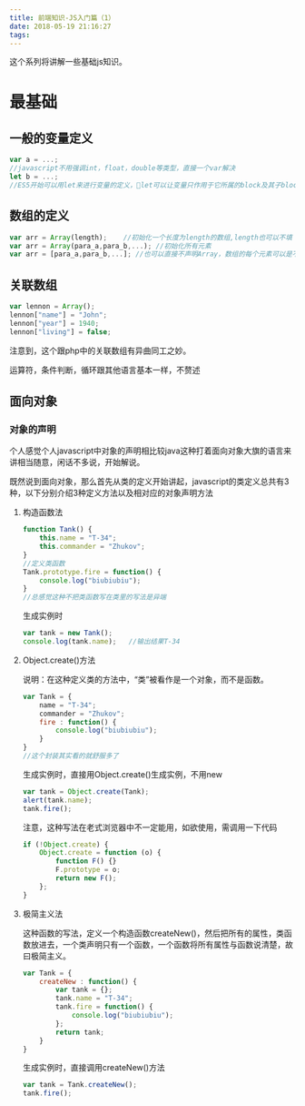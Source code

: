 ```yaml
---
title: 前端知识-JS入门篇（1）
date: 2018-05-19 21:16:27
tags:
---
```


这个系列将讲解一些基础js知识。
<!--more-->

# 最基础

## 一般的变量定义

```js
var a = ...;
//javascript不用强调int，float，double等类型，直接一个var解决
let b = ...;
//ES5开始可以用let来进行变量的定义，let可以让变量只作用于它所属的block及其子block，防止变量提示这种诡异的事情，提升代码维护性
```

## 数组的定义

```js
var arr = Array(length);    //初始化一个长度为length的数组,length也可以不填
var arr = Array(para_a,para_b,...); //初始化所有元素
var arr = [para_a,para_b,...]; //也可以直接不声明Array，数组的每个元素可以是不同的数据类型
```

## 关联数组

```js
var lennon = Array();
lennon["name"] = "John";
lennon["year"] = 1940;
lennon["living"] = false;
```

注意到，这个跟php中的关联数组有异曲同工之妙。

运算符，条件判断，循环跟其他语言基本一样，不赘述

## 面向对象

### 对象的声明

个人感觉个人javascript中对象的声明相比较java这种打着面向对象大旗的语言来讲相当随意，闲话不多说，开始解说。

既然说到面向对象，那么首先从类的定义开始讲起，javascript的类定义总共有3种，以下分别介绍3种定义方法以及相对应的对象声明方法

1. 构造函数法

    ```js
    function Tank() {
        this.name = "T-34";
        this.commander = "Zhukov";
    }
    //定义类函数
    Tank.prototype.fire = function() {
        console.log("biubiubiu");
    }
    //总感觉这种不把类函数写在类里的写法是异端
    ```

    生成实例时

    ```js
    var tank = new Tank();
    console.log(tank.name);   //输出结果T-34
    ```

2. Object.create()方法

    说明：在这种定义类的方法中，“类”被看作是一个对象，而不是函数。

    ```js
    var Tank = {
        name = "T-34";
        commander = "Zhukov";
        fire : function() {
            console.log("biubiubiu");
        }
    }
    //这个封装其实看的就舒服多了
    ```

    生成实例时，直接用Object.create()生成实例，不用new

    ```js
    var tank = Object.create(Tank);
    alert(tank.name);
    tank.fire();
    ```

    注意，这种写法在老式浏览器中不一定能用，如欲使用，需调用一下代码

    ```js
    if (!Object.create) {
        Object.create = function (o) {
            function F() {}
            F.prototype = o;
            return new F();
        };
    }
    ```

3. 极简主义法

    这种函数的写法，定义一个构造函数createNew()，然后把所有的属性，类函数放进去，一个类声明只有一个函数，一个函数将所有属性与函数说清楚，故曰极简主义。

    ```js
    var Tank = {
        createNew : function() {
            var tank = {};
            tank.name = "T-34";
            tank.fire = function() {
                console.log("biubiubiu");
            };
            return tank;
        }
    }
    ```

    生成实例时，直接调用createNew()方法

    ```js
    var tank = Tank.createNew();
    tank.fire();
    ```

